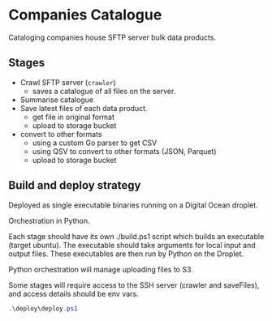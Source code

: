  # Companies Catalogue
 
Cataloging companies house SFTP server bulk data products.

## Stages

- Crawl SFTP server (`crawler`)
  - saves a catalogue of all files on the server.
- Summarise catalogue 
- Save latest files of each data product.
  - get file in original format
  - upload to storage bucket
- convert to other formats
  - using a custom Go parser to get CSV
  - using QSV to convert to other formats (JSON, Parquet)
  - upload to storage bucket


## Build and deploy strategy

Deployed as single executable binaries running on a Digital Ocean droplet.

Orchestration in Python.

Each stage should have its own ./build.ps1 script which builds an executable (target ubuntu). 
The executable should take arguments for local input and output files.
These executables are then run by Python on the Droplet.

Python orchestration will manage uploading files to S3.

Some stages will require access to the SSH server (crawler and saveFiles), and access details should be env vars.

```powershell
.\deploy\deploy.ps1
```